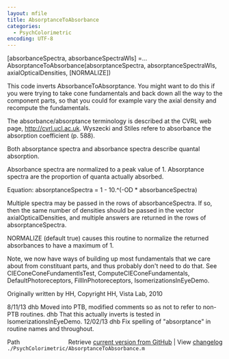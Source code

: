 ```yaml
---
layout: mfile
title: AbsorptanceToAbsorbance
categories:
  - PsychColorimetric
encoding: UTF-8
---
```


\[absorbanceSpectra, absorbanceSpectraWls\] =...
  AbsorptanceToAbsorbance\(absorptanceSpectra, absorptanceSpectraWls, axialOpticalDensities, \[NORMALIZE\]\)

This code inverts AbsorbanceToAbsorptance.  You might want to do this if you were trying
to take cone fundamentals and back down all the way to the component parts, so that you
could for example vary the axial density and recompute the fundamentals.

The absorbance/absorptance terminology is described at the
CVRL web page, http://cvrl.ucl.ac.uk.  Wyszecki and Stiles refere to absorbance
the absorption coefficient \(p. 588\).

Both absorptance spectra and absorbance spectra describe quantal absorption.

Absorbance spectra are normalized to a peak value of 1.
Absorptance spectra are the proportion of quanta actually absorbed.

Equation: absorptanceSpectra = 1 - 10.^\(-OD \* absorbanceSpectra\)

Multiple spectra may be passed in the rows of absorbanceSpectra.  If
so, then the same number of densities should be passed in the vector
axialOpticalDensities, and multiple answers are returned in the rows
of absorptanceSpectra.

NORMALIZE \(default true\) causes this routine to normalize the returned absorbances to
have a maximum of 1.

Note, we now have ways of building up most fundamentals that we care about
from constituant parts, and thus probably don't need to do that.  See
  CIEConeConeFundamentlsTest, ComputeCIEConeFundamentals, DefaultPhotoreceptors, FillInPhotoreceptors,
  IsomerizationsInEyeDemo.

Originally written by HH, Copyright HH, Vista Lab, 2010

8/11/13  dhb  Moved into PTB, modified comments so as not to refer to non-PTB routines.
         dhb  That this actually inverts is tested in IsomerizationsInEyeDemo.
12/02/13 dhb  Fix spelling of "absorptance" in routine names and throughout.


<div class="code_header" style="text-align:right;">
  <span style="float:left;">Path&nbsp;&nbsp;</span> <span class="counter">Retrieve <a href=
  "https://raw.github.com/Psychtoolbox-3/Psychtoolbox-3/beta/./PsychColorimetric/AbsorptanceToAbsorbance.m">current version from GitHub</a> | View <a href=
  "https://github.com/Psychtoolbox-3/Psychtoolbox-3/commits/beta/./PsychColorimetric/AbsorptanceToAbsorbance.m">changelog</a></span>
</div>
<div class="code">
  <code>./PsychColorimetric/AbsorptanceToAbsorbance.m</code>
</div>
